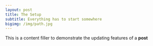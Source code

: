 ```yaml
---
layout: post
title: The Setup
subtitle: Everything has to start somewhere
bigimg: /img/path.jpg
---
```


This is a content filler to demonstrate the updating features of a **post**
